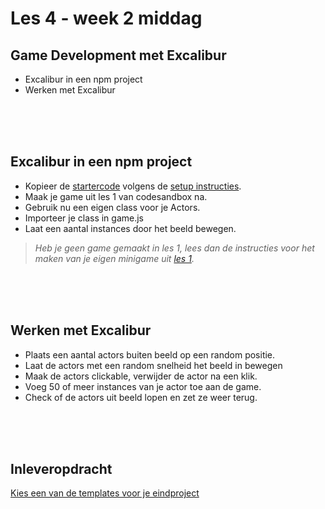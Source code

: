 # Les 4 - week 2 middag

## Game Development met Excalibur

- Excalibur in een npm project
- Werken met Excalibur

<Br>
<Br>
<Br>

## Excalibur in een npm project

- Kopieer de [startercode](https://github.com/HR-CMGT/prg4-startproject-2023) volgens de [setup instructies](https://github.com/HR-CMGT/PRG04-2022-2023/blob/main/setup.md).
- Maak je game uit les 1 van codesandbox na. 
- Gebruik nu een eigen class voor je Actors.
- Importeer je class in game.js
- Laat een aantal instances door het beeld bewegen.

> *Heb je geen game gemaakt in les 1, lees dan de instructies voor het maken van je eigen minigame uit [les 1](./les1).*

<Br>
<Br>
<Br>

## Werken met Excalibur

- Plaats een aantal actors buiten beeld op een random positie.
- Laat de actors met een random snelheid het beeld in bewegen
- Maak de actors clickable, verwijder de actor na een klik.
- Voeg 50 of meer instances van je actor toe aan de game.
- Check of de actors uit beeld lopen en zet ze weer terug.

<Br>
<Br>
<Br>

## Inleveropdracht

[Kies een van de templates voor je eindproject](https://github.com/HR-CMGT/PRG04-2022-2023/blob/main/opdrachten/inleveropdracht.md)
